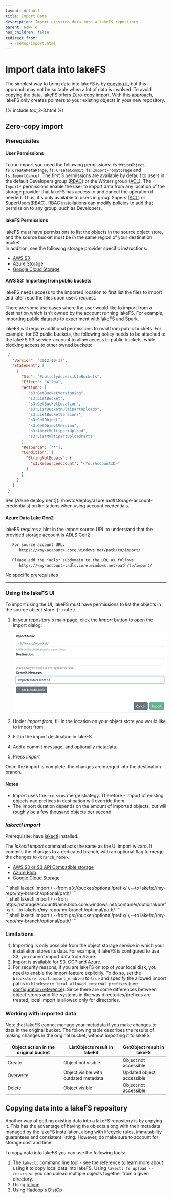 ```yaml
---
layout: default
title: Import Data
description: Import existing data into a lakeFS repository
parent: How-To
has_children: false
redirect_from: 
  - /setup/import.html
---
```


# Import data into lakeFS


The simplest way to bring data into lakeFS is by [copying it](#copying-data-into-a-lakefs-repository), but this approach may not be suitable when a lot of data is involved.
To avoid copying the data, lakeFS offers [Zero-copy import](#zero-copy-import). With this approach, lakeFS only creates pointers to your existing objects in your new repository.

{% include toc_2-3.html %}

## Zero-copy import

### Prerequisites

#### User Permissions

To run import you need the following permissions:
`fs:WriteObject`, `fs:CreateMetaRange`, `fs:CreateCommit`, `fs:ImportFromStorage` and `fs:ImportCancel`. 
The first 3 permissions are available by default to users in the default Developers group ([RBAC](../reference/rbac.md)) or the 
Writers group ([ACL](../reference/access-control-lists.md)). The `Import*` permissions enable the user to import data from any location of the storage 
provider that lakeFS has access to and cancel the operation if needed. 
Thus, it's only available to users in group Supers ([ACL](../reference/access-control-lists.md)) or SuperUsers([RBAC](../reference/rbac.md)).
RBAC installations can modify policies to add that permission to any group, such as Developers.


#### lakeFS Permissions

lakeFS must have permissions to list the objects in the source object store,
and the source bucket must be in the same region of your destination bucket.  
In addition, see the following storage provider specific instructions:

<div class="tabs">
<ul>
  <li><a href="#aws-s3">AWS S3</a></li>
  <li><a href="#azure-storage">Azure Storage</a></li>
  <li><a href="#gcs">Google Cloud Storage</a></li>
</ul>
<div markdown="1" id="aws-s3">


#### AWS S3: Importing from public buckets

lakeFS needs access to the imported location to first list the files to import and later read the files upon users request.

There are some use cases where the user would like to import from a destination which isn't owned by the account running lakeFS.
For example, importing public datasets to experiment with lakeFS and Spark.

lakeFS will require additional permissions to read from public buckets. For example, for S3 public buckets,
the following policy needs to be attached to the lakeFS S3 service-account to allow access to public buckets, while blocking access to other owned buckets:

  ```json
   {
     "Version": "2012-10-17",
     "Statement": [
       {
         "Sid": "PubliclyAccessibleBuckets",
         "Effect": "Allow",
         "Action": [
            "s3:GetBucketVersioning",
            "s3:ListBucket",
            "s3:GetBucketLocation",
            "s3:ListBucketMultipartUploads",
            "s3:ListBucketVersions",
            "s3:GetObject",
            "s3:GetObjectVersion",
            "s3:AbortMultipartUpload",
            "s3:ListMultipartUploadParts"
         ],
         "Resource": ["*"],
         "Condition": {
           "StringNotEquals": {
             "s3:ResourceAccount": "<YourAccountID>"
           }
         }
       }
     ]
   }
   ```

</div>
<div markdown="1" id="azure-storage">
See [Azure deployment](../howto/deploy/azure.md#storage-account-credentials) on limitations when using account credentials.

#### Azure Data Lake Gen2

lakeFS requires a hint in the import source URL to understand that the provided storage account is ADLS Gen2

```
   For source account URL:
      https://<my-account>.core.windows.net/path/to/import/

   Please add the *adls* subdomain to the URL as follows:
      https://<my-account>.adls.core.windows.net/path/to/import/
```

</div>
<div markdown="1" id="gcs">
No specific prerequisites
</div>
</div>

---

### Using the lakeFS UI

To import using the UI, lakeFS must have permissions to list the objects in the source object store.
{: .note }

1. In your repository's main page, click the _Import_ button to open the import dialog:

   ![img.png](../assets/img/UI-Import-Dialog.png)

2. Under _Import from_, fill in the location on your object store you would like to import from.
3. Fill in the import destination in lakeFS 
4. Add a commit message, and optionally metadata.
5. Press _Import_

Once the import is complete, the changes are merged into the destination branch.

#### Notes

* Import uses the `src-wins` merge strategy. Therefore - import of existing objects nad prefixes in destination will override them.
* The import duration depends on the amount of imported objects, but will roughly be a few thousand objects per second.

### _lakectl import_

Prerequisite: have [lakectl](../reference/cli.html) installed.

The _lakectl import_ command acts the same as the UI import wizard. It commits the changes to a dedicated branch, with an optional
flag to merge the changes to `<branch_name>`.

<div class="tabs">
<ul>
  <li><a href="#import-tabs-1">AWS S3 or S3 API Compatible storage</a></li>
  <li><a href="#import-tabs-2">Azure Blob</a></li>
  <li><a href="#import-tabs-3">Google Cloud Storage</a></li>
</ul>
<div markdown="1" id="import-tabs-1">
```shell
lakectl import \
  --from s3://bucket/optional/prefix/ \
  --to lakefs://my-repo/my-branch/optional/path/
```
</div>
<div markdown="1" id="import-tabs-2">
```shell
lakectl import \
   --from https://storageAccountName.blob.core.windows.net/container/optional/prefix/ \
   --to lakefs://my-repo/my-branch/optional/path/
```
</div>
<div markdown="1" id="import-tabs-3">
```shell
lakectl import \
   --from gs://bucket/optional/prefix/ \
   --to lakefs://my-repo/my-branch/optional/path/
```
</div>
</div>

### Limitations

1. Importing is only possible from the object storage service in which your installation stores its data. For example, if lakeFS is configured to use S3, you cannot import data from Azure.
2. Import is available for S3, GCP and Azure.
3. For security reasons, if you are lakeFS on top of your local disk, you need to enable the import feature explicitly. 
   To do so, set the `blockstore.local.import_enabled` to `true` and specify the allowed import paths in `blockstore.local.allowed_external_prefixes` (see [configuration reference](../reference/configuration.md)).
   Since there are some differences between object-stores and file-systems in the way directories/prefixes are treated, local import is allowed only for directories.

### Working with imported data

Note that lakeFS cannot manage your metadata if you make changes to data in the original bucket.
The following table describes the results of making changes in the original bucket, without importing it to lakeFS:

| Object action in the original bucket | ListObjects result in lakeFS                 | GetObject result in lakeFS |
|--------------------------------------|----------------------------------------------|----------------------------|
| Create                               | Object not visible                           | Object not accessible      |
| Overwrite                            | Object visible with outdated metadata        | Updated object accessible  |
| Delete                               | Object visible                               | Object not accessible      |

## Copying data into a lakeFS repository

Another way of getting existing data into a lakeFS repository is by copying it. This has the advantage of having the objects along with their metadata managed by the lakeFS installation, along with lifecycle rules, immutability guarantees and consistent listing. However, do make sure to account for storage cost and time.

To copy data into lakeFS you can use the following tools:

1. The `lakectl` command line tool - see the [reference](../reference/cli.html#lakectl-fs-upload) to learn more about using it to copy local data into lakeFS. Using `lakectl fs upload --recursive` you can upload multiple objects together from a given directory.
1. Using [rclone](../howto/copying.md#using-rclone)
1. Using Hadoop's [DistCp](../howto/copying.md#using-distcp)
